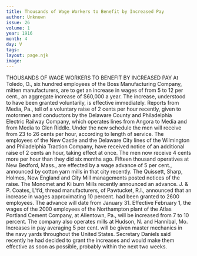 ```yaml
---
title: Thousands of Wage Workers to Benefit by Increased Pay
author: Unknown
issue: 26
volume: 1
year: 1916
month: 4
day: V
tags:
layout: page.njk
image:
---
```

THOUSANDS OF WAGE WORKERS TO BENEFIT BY INCREASED PAY    At Toledo, O., six hundred employees of the Boss Manufacturing Company, mitten manufacturers, are to get an increase in wages of from 5 to 12 per cent., an aggregate increase of $60,000 a year. The increase, understood to have been granted voluntarily, is effective immediately.       Reports from Media, Pa., tell of a voluntary raise of 2 cents per hour recently, given to motormen and conductors by the Delaware County and Philadelphia Electric Railway Company, which operates lines from Angora to Media and from Media to Glen Riddle. Under the new schedule the men will receive from 23 to 26 cents per hour, according to length of service.       The employees of the New Castle and the Delaware City lines of the Wilmington and Philadelphia Traction Company, have received notice of an additional raise of 2 cents an hour, taking effect at once. The men now receive 4 cents more per hour than they did six months ago.       Fifteen thousand operatives at New Bedford, Mass., are effected by a wage advance of 5 per cent., announced by cotton yarn mills in that city recently. The Quissett, Sharp, Holmes, New England and City Mill managements posted notices of the raise. The Monomet and Ki burn Mills recently announced an advance.       J. & P. Coates, L’t’d, thread manufacturers, of Pawtucket, R.I., announced that an increase in wages approximating 10 percent. had been granted to 2600 employees. The advance will date from January 31.       Effective February 1, the wages of the 2000 employees of the Northampton plant of the Atlas Portland Cement Company, at Allentown, Pa., will be increased from 7 to 10 percent. The company also operates mills at Hudson, N. and Hannibal, Mo.      Increases in pay averaging 5 per cent. will be given master mechanics in the navy yards throughout the United States. Secretary Daniels said recently he had decided to grant the increases and would make them effective as soon as possible, probably within the next two weeks. 


